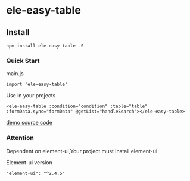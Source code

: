 # ele-easy-table

## Install
```
npm install ele-easy-table -S
```

### Quick Start

main.js

```
import 'ele-easy-table'
```

Use in your projects

```
<ele-easy-table :condition="condition" :table="table" :formData.sync="formData" @getList="handleSearch"></ele-easy-table>
```

[demo source code](https://github.com/vincentzyc/ele-easy-table/blob/master/src/components/ele-easy-table-demo.vue)

### Attention

Dependent on element-ui,Your project must install element-ui

Element-ui version

```
"element-ui": "^2.4.5"
```